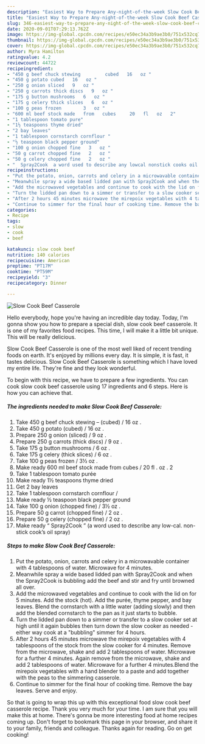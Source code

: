 ```yaml
---
description: "Easiest Way to Prepare Any-night-of-the-week Slow Cook Beef Casserole"
title: "Easiest Way to Prepare Any-night-of-the-week Slow Cook Beef Casserole"
slug: 346-easiest-way-to-prepare-any-night-of-the-week-slow-cook-beef-casserole
date: 2020-09-01T07:29:13.762Z
image: https://img-global.cpcdn.com/recipes/e50ec34a3b9ae3b0/751x532cq70/slow-cook-beef-casserole-recipe-main-photo.jpg
thumbnail: https://img-global.cpcdn.com/recipes/e50ec34a3b9ae3b0/751x532cq70/slow-cook-beef-casserole-recipe-main-photo.jpg
cover: https://img-global.cpcdn.com/recipes/e50ec34a3b9ae3b0/751x532cq70/slow-cook-beef-casserole-recipe-main-photo.jpg
author: Myra Hamilton
ratingvalue: 4.2
reviewcount: 44722
recipeingredient:
- "450 g beef chuck stewing         cubed   16   oz "
- "450 g potato cubed   16   oz "
- "250 g onion sliced   9   oz "
- "250 g carrots thick discs   9   oz "
- "175 g button mushrooms   6   oz "
- "175 g celery thick slices   6   oz "
- "100 g peas frozen        3   oz "
- "600 ml beef stock made   from   cubes     20   fl   oz   2"
- "1 tablespoon tomato pure"
- "1½ teaspoons thyme dried"
- "2 bay leaves"
- "1 tablespoon cornstarch cornflour "
- "½ teaspoon black pepper ground"
- "100 g onion chopped fine   3   oz "
- "50 g carrot chopped fine   2   oz "
- "50 g celery chopped fine   2   oz "
- "  Spray2Cook  a word used to describe any lowcal nonstick cooks oil spray"
recipeinstructions:
- "Put the potato, onion, carrots and celery in a microwavable container with 4 tablespoons of water. Microwave for 4 minutes."
- "Meanwhile spray a wide based lidded pan with Spray2Cook and when the Spray2Cook is bubbling add the beef and stir and fry until browned all over."
- "Add the microwaved vegetables and continue to cook with the lid on for 5 minutes. Add the stock (hot). Add the purée, thyme pepper, and bay leaves. Blend the cornstarch with a little water (adding slowly) and then add the blended cornstarch to the pan as it just starts to bubble."
- "Turn the lidded pan down to a simmer or transfer to a slow cooker set at high until it again bubbles then turn down the slow cooker as needed - either way cook at a &#34;bubbling&#34; simmer for 4 hours."
- "After 2 hours 45 minutes microwave the mirepoix vegetables with 4 tablespoons of the stock from the slow cooker for 4 minutes. Remove from the microwave, shake and add 2 tablespoons of water. Microwave for a further 4 minutes. Again remove from the microwave, shake and add 2 tablespoons of water. Microwave for a further 4 minutes.Blend the mirepoix vegetables with a hand blender to a paste and add together with the peas to the simmering casserole."
- "Continue to simmer for the final hour of cooking time. Remove the bay leaves. Serve and enjoy."
categories:
- Recipe
tags:
- slow
- cook
- beef

katakunci: slow cook beef 
nutrition: 140 calories
recipecuisine: American
preptime: "PT17M"
cooktime: "PT59M"
recipeyield: "3"
recipecategory: Dinner

---
```



![Slow Cook Beef Casserole](https://img-global.cpcdn.com/recipes/e50ec34a3b9ae3b0/751x532cq70/slow-cook-beef-casserole-recipe-main-photo.jpg)

Hello everybody, hope you're having an incredible day today. Today, I'm gonna show you how to prepare a special dish, slow cook beef casserole. It is one of my favorites food recipes. This time, I will make it a little bit unique. This will be really delicious.

Slow Cook Beef Casserole is one of the most well liked of recent trending foods on earth. It's enjoyed by millions every day. It is simple, it is fast, it tastes delicious. Slow Cook Beef Casserole is something which I have loved my entire life. They're fine and they look wonderful.




To begin with this recipe, we have to prepare a few ingredients. You can cook slow cook beef casserole using 17 ingredients and 6 steps. Here is how you can achieve that.

<!--inarticleads1-->

##### The ingredients needed to make Slow Cook Beef Casserole:

1. Take 450 g beef chuck stewing     –    (cubed) /  16   oz .
1. Take 450 g potato (cubed) /  16   oz .
1. Prepare 250 g onion (sliced) /  9   oz .
1. Prepare 250 g carrots (thick discs) /  9   oz .
1. Take 175 g button mushrooms /  6   oz .
1. Take 175 g celery (thick slices) /  6   oz .
1. Take 100 g peas frozen      /  3½   oz .
1. Make ready 600 ml beef stock made   from   cubes   /  20   fl .  oz .  2
1. Take 1 tablespoon tomato purée
1. Make ready 1½ teaspoons thyme dried
1. Get 2 bay leaves
1. Take 1 tablespoon cornstarch cornflour /
1. Make ready ½ teaspoon black pepper ground
1. Take 100 g onion (chopped fine) /  3½   oz .
1. Prepare 50 g carrot (chopped fine) /  2   oz .
1. Prepare 50 g celery (chopped fine) /  2   oz .
1. Make ready  “ Spray2Cook ” (a word used to describe any low-cal. non-stick cook’s oil spray)




<!--inarticleads2-->

##### Steps to make Slow Cook Beef Casserole:

1. Put the potato, onion, carrots and celery in a microwavable container with 4 tablespoons of water. Microwave for 4 minutes.
1. Meanwhile spray a wide based lidded pan with Spray2Cook and when the Spray2Cook is bubbling add the beef and stir and fry until browned all over.
1. Add the microwaved vegetables and continue to cook with the lid on for 5 minutes. Add the stock (hot). Add the purée, thyme pepper, and bay leaves. Blend the cornstarch with a little water (adding slowly) and then add the blended cornstarch to the pan as it just starts to bubble.
1. Turn the lidded pan down to a simmer or transfer to a slow cooker set at high until it again bubbles then turn down the slow cooker as needed - either way cook at a &#34;bubbling&#34; simmer for 4 hours.
1. After 2 hours 45 minutes microwave the mirepoix vegetables with 4 tablespoons of the stock from the slow cooker for 4 minutes. Remove from the microwave, shake and add 2 tablespoons of water. Microwave for a further 4 minutes. Again remove from the microwave, shake and add 2 tablespoons of water. Microwave for a further 4 minutes.Blend the mirepoix vegetables with a hand blender to a paste and add together with the peas to the simmering casserole.
1. Continue to simmer for the final hour of cooking time. Remove the bay leaves. Serve and enjoy.




So that is going to wrap this up with this exceptional food slow cook beef casserole recipe. Thank you very much for your time. I am sure that you will make this at home. There's gonna be more interesting food at home recipes coming up. Don't forget to bookmark this page in your browser, and share it to your family, friends and colleague. Thanks again for reading. Go on get cooking!
